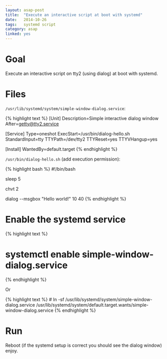 ```yaml
---
layout: asap-post
title:  "Execute an interactive script at boot with systemd"
date:   2014-10-26
tags:   systemd script
category: asap
linked:	yes
---
```


# Goal

Execute an interactive script on tty2 (using dialog) at boot with systemd.

# Files

`/usr/lib/systemd/system/simple-window-dialog.service`:

{% highlight text %}
[Unit]
Description=Simple interactive dialog window
After=getty@tty2.service

[Service]
Type=oneshot
ExecStart=/usr/bin/dialog-hello.sh
StandardInput=tty
TTYPath=/dev/tty2
TTYReset=yes
TTYVHangup=yes

[Install]
WantedBy=default.target
{% endhighlight %}

`/usr/bin/dialog-hello.sh` (add execution permission):

{% highlight bash %}
#!/bin/bash

sleep 5

chvt 2

dialog --msgbox "Hello world!" 10 40
{% endhighlight %}

# Enable the systemd service

{% highlight text %}
# systemctl enable simple-window-dialog.service
{% endhighlight %}

Or

{% highlight text %}
# ln -sf /usr/lib/systemd/system/simple-window-dialog.service /usr/lib/systemd/system/default.target.wants/simple-window-dialog.service
{% endhighlight %}

# Run

Reboot (if the systemd setup is correct you should see the dialog window) enjoy.
